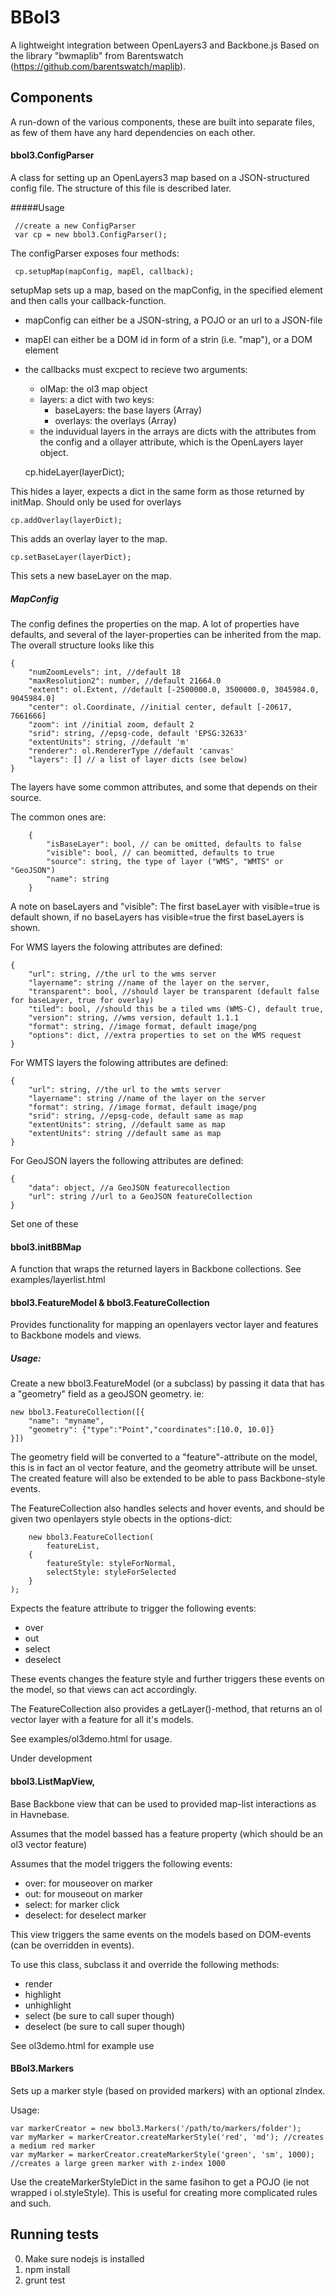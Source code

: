 BBol3
=====
A lightweight integration between OpenLayers3 and Backbone.js Based on the library "bwmaplib" from Barentswatch (https://github.com/barentswatch/maplib).


Components
----------
A run-down of the various components, these are built into separate files, as few of them have any hard dependencies on each other.


#### bbol3.ConfigParser
A class for setting up an OpenLayers3 map based on a JSON-structured config file. The structure of this file is described later.


#####Usage
     
     //create a new ConfigParser
     var cp = new bbol3.ConfigParser();

The configParser exposes four methods:

     cp.setupMap(mapConfig, mapEl, callback);

setupMap sets up a map, based on the mapConfig, in the specified element and then calls your callback-function.
- mapConfig can either be a JSON-string, a POJO or an url to a JSON-file
- mapEl can either be a DOM id in form of a strin (i.e. "map"), or a DOM element
- the callbacks must excpect to recieve two arguments:
    - olMap: the ol3 map object
    - layers: a dict with two keys: 
        - baseLayers: the base layers (Array)
        - overlays: the overlays (Array)
    - the induvidual layers in the arrays are dicts with the attributes from the config and a ollayer attribute, which is the OpenLayers layer object.



     cp.hideLayer(layerDict);

This hides a layer, expects a dict in the same form as those returned by initMap. Should only be used for overlays

    cp.addOverlay(layerDict);

This adds an overlay layer to the map.

    cp.setBaseLayer(layerDict);

This sets a new baseLayer on the map.    


##### MapConfig
The config defines the properties on the map. A lot of properties have defaults, and several of the layer-properties can be inherited from the map. The overall structure looks like this
    
    {
        "numZoomLevels": int, //default 18
        "maxResolution2": number, //default 21664.0
        "extent": ol.Extent, //default [-2500000.0, 3500000.0, 3045984.0, 9045984.0]
        "center": ol.Coordinate, //initial center, default [-20617, 7661666]
        "zoom": int //initial zoom, default 2
        "srid": string, //epsg-code, default 'EPSG:32633'
        "extentUnits": string, //default 'm'
        "renderer": ol.RendererType //default 'canvas'
        "layers": [] // a list of layer dicts (see below)
    }
    
The layers have some common attributes, and some that depends on their source.
    
The common ones are:
    
        {
            "isBaseLayer": bool, // can be omitted, defaults to false
            "visible": bool, // can beomitted, defaults to true
            "source": string, the type of layer ("WMS", "WMTS" or "GeoJSON")
            "name": string
        }
A note on baseLayers and "visible": The first baseLayer with visible=true is default shown, if no baseLayers has visible=true the first baseLayers is shown.

For WMS layers the folowing attributes are defined:

    {
        "url": string, //the url to the wms server
        "layername": string //name of the layer on the server,
        "transparent": bool, //should layer be transparent (default false for baseLayer, true for overlay)
        "tiled": bool, //should this be a tiled wms (WMS-C), default true,
        "version": string, //wms version, default 1.1.1
        "format": string, //image format, default image/png
        "options": dict, //extra properties to set on the WMS request
    }

For WMTS layers the folowing attributes are defined:

    {
        "url": string, //the url to the wmts server
        "layername": string //name of the layer on the server
        "format": string, //image format, default image/png 
        "srid": string, //epsg-code, default same as map
        "extentUnits": string, //default same as map
        "extentUnits": string //default same as map
    }    

For GeoJSON layers the following attributes are defined:
    
    {
        "data": object, //a GeoJSON featurecollection
        "url": string //url to a GeoJSON featureCollection
    }
Set one of these    

    
#### bbol3.initBBMap
A function that wraps the returned layers in Backbone collections. See examples/layerlist.html


#### bbol3.FeatureModel & bbol3.FeatureCollection
Provides functionality for mapping an openlayers vector layer and features to
Backbone models and views.

##### Usage:

Create a new bbol3.FeatureModel (or a subclass) by passing it data that has a
"geometry" field as a geoJSON geometry. ie:

    new bbol3.FeatureCollection([{
        "name": "myname",
        "geometry": {"type":"Point","coordinates":[10.0, 10.0]}
    }])

The geometry field will be converted to a "feature"-attribute on the model,
this is in fact an ol vector feature, and the geometry attribute will be unset.
The created feature will also be extended to be able to pass Backbone-style events.

The FeatureCollection also handles selects and hover events, and should be
given two openlayers style obects in the options-dict:
    
        new bbol3.FeatureCollection(
            featureList,
        {
            featureStyle: styleForNormal,
            selectStyle: styleForSelected
        }
    );

Expects the feature attribute to trigger the following events:
- over
- out
- select
- deselect

These events changes the feature style and further triggers these events on
the model, so that views can act accordingly.

The FeatureCollection also provides a getLayer()-method, that returns an
ol vector layer with a feature for all it's models.


See examples/ol3demo.html for usage.

Under development

#### bbol3.ListMapView,
Base Backbone view that can be used to provided map-list interactions as in Havnebase.

Assumes that the model bassed has a feature property (which should be an ol3 vector feature)

Assumes that the model triggers the following events:
- over: for mouseover on marker
- out: for mouseout on marker
- select: for marker click
- deselect: for deselect marker

This view triggers the same events on the models based on DOM-events (can be overridden in events).

To use this class, subclass it and override the following methods:

- render
- highlight
- unhighlight
- select  (be sure to call super though)
- deselect (be sure to call super though)

See ol3demo.html for example use


#### BBol3.Markers
Sets up a marker style (based on provided markers) with an optional zIndex.

Usage:

    var markerCreator = new bbol3.Markers('/path/to/markers/folder');
    var myMarker = markerCreator.createMarkerStyle('red', 'md'); //creates a medium red marker
    var myMarker = markerCreator.createMarkerStyle('green', 'sm', 1000); //creates a large green marker with z-index 1000

Use the createMarkerStyleDict in the same fasihon to get a POJO (ie not wrapped i ol.styleStyle).
This is useful for creating more complicated rules and such.


Running tests
-------------
0. Make sure nodejs is installed
1. npm install
2. grunt test



    

    
